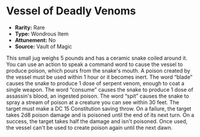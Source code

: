 # Vessel of Deadly Venoms

- **Rarity:** Rare
- **Type:** Wondrous Item
- **Attunement:** No
- **Source:** Vault of Magic

This small jug weighs 5 pounds and has a ceramic snake coiled around it. You can use an action to speak a command word to cause the vessel to produce poison, which pours from the snake's mouth. A poison created by the vessel must be used within 1 hour or it becomes inert. The word “blade” causes the snake to produce 1 dose of serpent venom, enough to coat a single weapon. The word “consume” causes the snake to produce 1 dose of assassin's blood, an ingested poison. The word “spit” causes the snake to spray a stream of poison at a creature you can see within 30 feet. The target must make a DC 15 Constitution saving throw. On a failure, the target takes 2d8 poison damage and is poisoned until the end of its next turn. On a success, the target takes half the damage and isn't poisoned. Once used, the vessel can't be used to create poison again until the next dawn.
